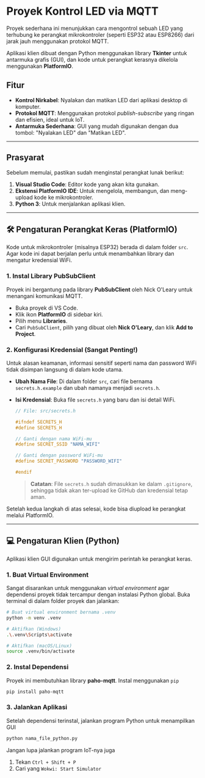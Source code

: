 # Proyek Kontrol LED via MQTT

Proyek sederhana ini menunjukkan cara mengontrol sebuah LED yang terhubung ke perangkat mikrokontroler (seperti ESP32 atau ESP8266) dari jarak jauh menggunakan protokol MQTT.

Aplikasi klien dibuat dengan Python menggunakan library **Tkinter** untuk antarmuka grafis (GUI), dan kode untuk perangkat kerasnya dikelola menggunakan **PlatformIO**.

## Fitur

-   **Kontrol Nirkabel**: Nyalakan dan matikan LED dari aplikasi desktop di komputer.
-   **Protokol MQTT**: Menggunakan protokol _publish-subscribe_ yang ringan dan efisien, ideal untuk IoT.
-   **Antarmuka Sederhana**: GUI yang mudah digunakan dengan dua tombol: "Nyalakan LED" dan "Matikan LED".

---

## Prasyarat

Sebelum memulai, pastikan sudah menginstal perangkat lunak berikut:

1.  **Visual Studio Code**: Editor kode yang akan kita gunakan.
2.  **Ekstensi PlatformIO IDE**: Untuk mengelola, membangun, dan meng-upload kode ke mikrokontroler.
3.  **Python 3**: Untuk menjalankan aplikasi klien.

---

## 🛠️ Pengaturan Perangkat Keras (PlatformIO)

Kode untuk mikrokontroler (misalnya ESP32) berada di dalam folder `src`. Agar kode ini dapat berjalan perlu untuk menambahkan library dan mengatur kredensial WiFi.

### 1. Instal Library PubSubClient

Proyek ini bergantung pada library **PubSubClient** oleh Nick O'Leary untuk menangani komunikasi MQTT.

-   Buka proyek di VS Code.
-   Klik ikon **PlatformIO** di sidebar kiri.
-   Pilih menu **Libraries**.
-   Cari `PubSubClient`, pilih yang dibuat oleh **Nick O'Leary**, dan klik **Add to Project**.

### 2. Konfigurasi Kredensial (Sangat Penting!)

Untuk alasan keamanan, informasi sensitif seperti nama dan password WiFi tidak disimpan langsung di dalam kode utama.

-   **Ubah Nama File**: Di dalam folder `src`, cari file bernama `secrets.h.example` dan ubah namanya menjadi `secrets.h`.
-   **Isi Kredensial**: Buka file `secrets.h` yang baru dan isi detail WiFi.

    ```cpp
    // File: src/secrets.h

    #ifndef SECRETS_H
    #define SECRETS_H

    // Ganti dengan nama WiFi-mu
    #define SECRET_SSID "NAMA_WIFI"

    // Ganti dengan password WiFi-mu
    #define SECRET_PASSWORD "PASSWORD_WIFI"

    #endif
    ```

    > **Catatan**: File `secrets.h` sudah dimasukkan ke dalam `.gitignore`, sehingga tidak akan ter-upload ke GitHub dan kredensial tetap aman.

Setelah kedua langkah di atas selesai, kode bisa diupload ke perangkat melalui PlatformIO.

---

## 💻 Pengaturan Klien (Python)

Aplikasi klien GUI digunakan untuk mengirim perintah ke perangkat keras.

### 1. Buat Virtual Environment

Sangat disarankan untuk menggunakan _virtual environment_ agar dependensi proyek tidak tercampur dengan instalasi Python global. Buka terminal di dalam folder proyek dan jalankan:

```bash
# Buat virtual environment bernama .venv
python -m venv .venv

# Aktifkan (Windows)
.\.venv\Scripts\activate

# Aktifkan (macOS/Linux)
source .venv/bin/activate
```

### 2. Instal Dependensi

Proyek ini membutuhkan library **paho-mqtt**. Instal menggunakan `pip`

```bash
pip install paho-mqtt
```

### 3. Jalankan Aplikasi

Setelah dependensi terinstal, jalankan program Python untuk menampilkan GUI

```bash
python nama_file_python.py
```

Jangan lupa jalankan program IoT-nya juga

1. Tekan `Ctrl + Shift + P`
2. Cari yang `Wokwi: Start Simulator`
